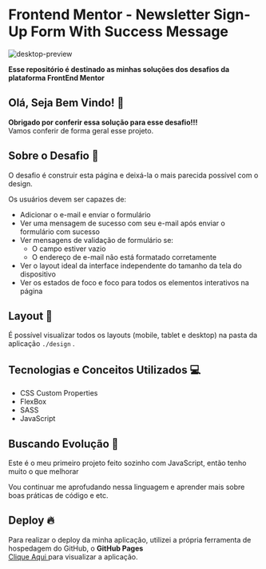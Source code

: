 # Frontend Mentor - Newsletter Sign-Up Form With Success Message

![desktop-preview](https://github.com/gabrielalencs/Frontend-Mentor-Challenges/assets/127636935/d9120855-a5be-4c31-b0e8-3c25600f3ffd)

**Esse repositório é destinado as minhas soluções dos desafios da plataforma FrontEnd Mentor**

## Olá, Seja Bem Vindo! 👋

**Obrigado por conferir essa solução para esse desafio!!!** 
<br>
Vamos conferir de forma geral esse projeto.

## Sobre o Desafio 🎯

O desafio é construir esta página e deixá-la o mais parecida possível com o design.

Os usuários devem ser capazes de:

- Adicionar o e-mail e enviar o formulário
- Ver uma mensagem de sucesso com seu e-mail após enviar o formulário com sucesso
- Ver mensagens de validação de formulário se:
    - O campo estiver vazio
    - O endereço de e-mail não está formatado corretamente
- Ver o layout ideal da interface independente do tamanho da tela do dispositivo
- Ver os estados de foco e foco para todos os elementos interativos na página

## Layout 🎨

É possível visualizar todos os layouts (mobile, tablet e desktop) na pasta da aplicação ` ./design ` .

## Tecnologias e Conceitos Utilizados 💻

- CSS Custom Properties
- FlexBox
- SASS
- JavaScript

##  Buscando Evolução 🚀

Este é o meu primeiro projeto feito sozinho com JavaScript, então tenho muito o que melhorar

Vou continuar me aprofudando nessa linguagem e aprender mais sobre boas práticas de código e etc.

## Deploy 🔥
 
Para realizar o deploy da minha aplicação, utilizei a própria ferramenta de hospedagem do GitHub, o **GitHub Pages**
<br>
<a href="https://gabrielalencs.github.io/Frontend-Mentor-Challenges/6.%20Newsletter%20Sign%20Up/">Clique Aqui </a> para visualizar a aplicação.

